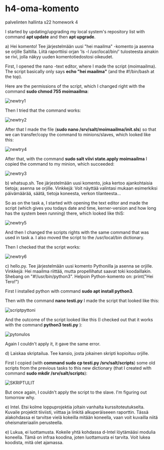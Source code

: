# h4-oma-komento
palvelinten hallinta s22 homework 4

I started by updating/upgrading my local system's repository list with command **apt update** and then **apt upgrade**. 

a) Hei komento! Tee järjestelmään uusi "hei maailma" -komento ja asenna se orjille Saltilla. Liitä raporttiisi orjan 'ls -l /usr/local/bin/' tulosteesta ainakin se rivi, jolla näkyy uuden komentotiedostosi oikeudet.

First, I opened the nano -text editor, where I made the script (moimaailma). The script basically only says **echo "hei maailma"** (and the #!/bin/bash at the top).

Here are the permissions of the script, which I changed right with the command **sudo chmod 755 moimaailma**:

![newtry1](https://user-images.githubusercontent.com/118457367/203637808-79dea863-bf23-47a6-8a3e-b09f084c28df.jpg)

Then I tried that the command works:

![newtry2](https://user-images.githubusercontent.com/118457367/203638286-8687809d-d306-41dc-ae8c-edc575d4cc5c.jpg)
 
 After that I made the file (**sudo nano /srv/salt/moimaailma/init.sls**) so that we can transfer/copy the command to minions/slaves, which looked like this:
 
 ![newtry4](https://user-images.githubusercontent.com/118457367/203638522-4a1aadd7-43be-499e-aeb6-654f367dd715.jpg)
 
 After that, with the command **sudo salt viivi state.apply moimaailma** I copied the command to my minion, which succeeded: 

![newtry3](https://user-images.githubusercontent.com/118457367/203638546-48c0a925-b7d3-4d65-9c88-b666a15b08c7.jpg)


b) whatsup.sh. Tee järjestelmään uusi komento, joka kertoo ajankohtaisia tietoja; asenna se orjille. Vinkkejä: Voit näyttää valintasi mukaan esimerkiksi päivämäärää, säätä, tietoja koneesta, verkon tilanteesta...

So as on the task a, I started with opening the text editor and made the script (which gives you todays date and time, kerner-version and how long has the system been running) there, which looked like thiS:

![newtry5](https://user-images.githubusercontent.com/118457367/203639898-2b2560ff-89fd-49b0-818d-f407995b88b0.jpg)

And then I changed the scripts rights with the same command that was used in task a. I also moved the script to the /usr/local/bin dictionary. 

Then I checked that the script works: 

![newtry6](https://user-images.githubusercontent.com/118457367/203640096-80e38d3a-72dc-4a3b-a76a-de15aa7bad4f.jpg)


 
 c) hello.py. Tee järjestelmään uusi komento Pythonilla ja asenna se orjille. Vinkkejä: Hei maailma riittää, mutta propellihatut saavat toki koodaillakin. Shebang on "#!/usr/bin/python3". Helpoin Python-komento on: print("Hei Tero!")
 
 First I installed python with command **sudo apt install python3**. 
 
 Then with the command **nano testi.py** I made the script that looked like this: 
 
 ![scriptpyttoni](https://user-images.githubusercontent.com/118457367/203624902-b1ff177a-a2b4-4e94-b6d1-7dd48ef849ec.jpg)

 And the outcome of the script looked like this (I checked out that it works with the command **python3 testi.py** ):
 
 ![pytonulos](https://user-images.githubusercontent.com/118457367/203624962-455fe09a-0b7f-4cf5-9f17-8cd365d274e4.jpg)

Again I couldn't apply it, it gave the same error.

d) Laiskaa skriptailua. Tee kansio, josta jokainen skripti kopioituu orjille.

First I copied (with **command sudo cp testi.py /srv/salt/scripts**) some old scripts from the previous tasks to this new dictionary (that I created with command **sudo mkdir /srv/salt/scripts**):

![SKRIPTULIT](https://user-images.githubusercontent.com/118457367/203628351-2b47c2e5-0bf5-437a-bde0-f756c07782aa.jpg)

But once again, I couldn't apply the script to the slave. I'm figuring out tomorrow why. 

e) Intel. Etsi kolme loppuprojektia joltain vanhalta kurssitoteutukselta. Kuvaile projektit tiiviisti, viittaa ja linkitä alkuperäiseeen raporttin. Tässä alakohdassa ei tarvitse vielä kokeilla mitään koneella, vaan voit kuvailla niitä oheismateriaalin perusteella.



e) Lukua, ei luottamusta. Kokeile yhtä kohdassa d-Intel löytämääsi modulia koneella. Tämä on infraa koodina, joten luottamusta ei tarvita. Voit lukea koodista, mitä olet ajamassa.
 
